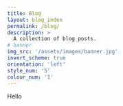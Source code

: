 ```yaml
---
title: Blog
layout: blog_index
permalink: /blog/
description: >
  A collection of blog posts.
# banner
img_src: '/assets/images/banner.jpg'
invert_scheme: true
orientation: 'left'
style_num: '5'
colour_num: '1'
---
```


Hello